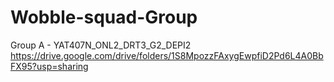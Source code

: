 # Wobble-squad-Group
Group A - YAT407N_ONL2_DRT3_G2_DEPI2
https://drive.google.com/drive/folders/1S8MpozzFAxygEwpfiD2Pd6L4A0BbFX95?usp=sharing
